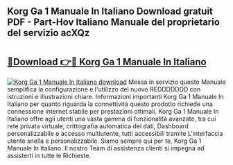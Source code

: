 ## Korg Ga 1 Manuale In Italiano Download gratuit PDF - Part-Hov Italiano Manuale del proprietario del servizio acXQz

# <h2><a href="http://dfdvxa3.blite.top/?on=Korg+Ga+1+Manuale+In+Italiano">🔗Download 👉🔴 Korg Ga 1 Manuale In Italiano</a></h2>

[![Korg Ga 1 Manuale In Italiano download](https://i.imgur.com/lujVjoI.png)](http://dfdvxa3.blite.top/?on=Korg+Ga+1+Manuale+In+Italiano)
Messa in servizio questo Manuale semplifica la configurazione e l'utilizzo del nuovo REDDDDDDD con istruzioni e illustrazioni chiare. Informazioni importanti Korg Ga 1 Manuale In Italiano per quanto riguarda la connettività questo prodotto richiede una connessione internet stabile per prestazioni ottimali. Korg Ga 1 Manuale In Italiano offre agli utenti una vasta gamma di funzionalità avanzate, tra cui rete privata virtuale, crittografia automatica dei dati, Dashboard personalizzabile e accesso multiutente, tutti accessibili tramite L'interfaccia utente snella e personalizzabile. Siamo sempre qui per te, Korg Ga 1 Manuale In Italiano. Il nostro Team di assistenza clienti si impegna ad assisterti in tutte le Richieste.
